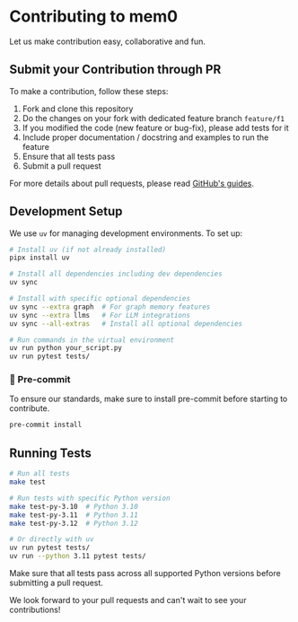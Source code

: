 # Contributing to mem0

Let us make contribution easy, collaborative and fun.

## Submit your Contribution through PR

To make a contribution, follow these steps:

1. Fork and clone this repository
2. Do the changes on your fork with dedicated feature branch `feature/f1`
3. If you modified the code (new feature or bug-fix), please add tests for it
4. Include proper documentation / docstring and examples to run the feature
5. Ensure that all tests pass
6. Submit a pull request

For more details about pull requests, please read [GitHub's guides](https://docs.github.com/en/pull-requests/collaborating-with-pull-requests/proposing-changes-to-your-work-with-pull-requests/creating-a-pull-request).

## Development Setup

We use `uv` for managing development environments. To set up:

```bash
# Install uv (if not already installed)
pipx install uv

# Install all dependencies including dev dependencies
uv sync

# Install with specific optional dependencies
uv sync --extra graph  # For graph memory features
uv sync --extra llms   # For LLM integrations
uv sync --all-extras   # Install all optional dependencies

# Run commands in the virtual environment
uv run python your_script.py
uv run pytest tests/
```

### 📌 Pre-commit

To ensure our standards, make sure to install pre-commit before starting to contribute.

```bash
pre-commit install
```

## Running Tests

```bash
# Run all tests
make test

# Run tests with specific Python version
make test-py-3.10  # Python 3.10
make test-py-3.11  # Python 3.11
make test-py-3.12  # Python 3.12

# Or directly with uv
uv run pytest tests/
uv run --python 3.11 pytest tests/
```

Make sure that all tests pass across all supported Python versions before submitting a pull request.

We look forward to your pull requests and can't wait to see your contributions!
